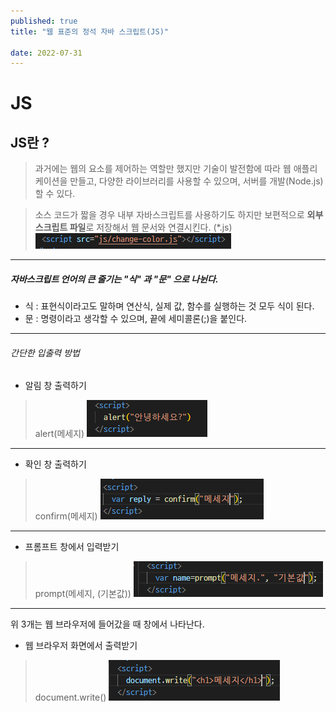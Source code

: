 ```yaml
---
published: true
title: "웹 표준의 정석 자바 스크립트(JS)"

date: 2022-07-31
---
```


# JS

## JS란 ?
> 과거에는 웹의 요소를 제어하는 역할만 했지만 기술이 발전함에 따라 웹 애플리케이션을 만들고, 다양한 라이브러리를 사용할 수 있으며, 서버를 개발(Node.js) 할 수 있다.

> 소스 코드가 짧을 경우 내부 자바스크립트를 사용하기도 하지만 보편적으로 **외부 스크립트 파일**로 저장해서 웹 문서와 연결시킨다. (*.js)<br/>
![outjs](/assets/img/js%20img/outjs.PNG)

***

##### 자바스크립트 언어의 큰 줄기는 "식" 과 "문" 으로 나뉜다.
+ 식 : 표현식이라고도 말하며 연산식, 실제 값, 함수를 실행하는 것 모두 식이 된다. <br/>
+ 문 : 명령이라고 생각할 수 있으며, 끝에 세미콜론(;)을 붙인다.

***

###### 간단한 입출력 방법
+ 알림 창 출력하기
>alert(메세지) ![alert](/assets/img/js%20img/alert.PNG)

***

+ 확인 창 출력하기
>confirm(메세지) ![confirm](/assets/img/js%20img/confirm.PNG)

***

+ 프롬프트 창에서 입력받기
>prompt(메세지, (기본값)) ![prompt](/assets/img/js%20img/prompt.PNG)

***

위 3개는 웹 브라우저에 들어갔을 때 창에서 나타난다.

+ 웹 브라우저 화면에서 출력받기
>document.write() ![document](/assets/img/js%20img/document.PNG)
